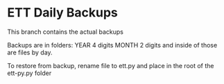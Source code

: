 # ETT Daily Backups


This branch contains the actual backups

Backups are in folders:
YEAR 4 digits
MONTH 2 digits
and inside of those are files by day.

To restore from backup, rename file to ett.py and place in the root of the ett-py.py folder
